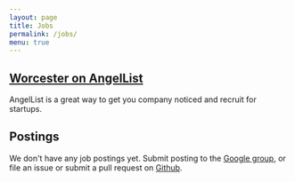 ```yaml
---
layout: page
title: Jobs
permalink: /jobs/
menu: true
---
```


## [Worcester on AngelList](https://angel.co/worcester)

AngelList is a great way to get you company noticed and recruit for startups.

## Postings

We don't have any job postings yet. Submit posting to the [Google group](https://groups.google.com/forum/#!forum/startupthewoo),
or file an issue or submit a
pull request on [Github](https://github.com/sjkelly/startupthewoo).
